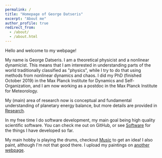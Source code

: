 ```yaml
---
permalink: /
title: "Homepage of George Datseris"
excerpt: "About me"
author_profile: true
redirect_from:
  - /about/
  - /about.html
---
```


Hello and welcome to my webpage!

My name is George Datseris. I am a theoretical physicist and a nonlinear dynamicist. This means that I am interested in understanding parts of the world traditionally classified as "physics", while I try to do that using methods from nonlinear dynamics and chaos. I did my PhD (finished October 2019) in the Max Planck Institute for Dynamics and Self-Organization, and I am now working as a postdoc in the Max Planck Institute for Meteorology.

My (main) area of research now is conceptual and fundamental understanding of planetary energy balance, but more details are provided in [Research](/research).

In my free time I do software development, my main goal being high quality scientific software. You can check me out on GitHub, or see [Software](/software) for the things I have developed so far.

My main hobby is playing the drums, checkout [Music](/music) to get an idea! I also paint, although I'm not that good there. I upload my paintings on [another webpage](https://www.facebook.com/DatsasSPA/).
